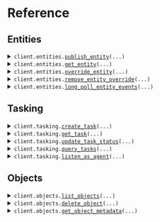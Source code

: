 # Reference
## Entities
<details><summary><code>client.entities.<a href="src/anduril/entities/client.py">publish_entity</a>(...)</code></summary>
<dl>
<dd>

#### 📝 Description

<dl>
<dd>

<dl>
<dd>

Publish an entity for ingest into the Entities API. Entities created with this method are "owned" by the originator: other sources, 
such as the UI, may not edit or delete these entities. The server validates entities at API call time and 
returns an error if the entity is invalid.

An entity ID must be provided when calling this endpoint. If the entity referenced by the entity ID does not exist
then it will be created. Otherwise the entity will be updated. An entity will only be updated if its
provenance.sourceUpdateTime is greater than the provenance.sourceUpdateTime of the existing entity.
</dd>
</dl>
</dd>
</dl>

#### 🔌 Usage

<dl>
<dd>

<dl>
<dd>

```python
from anduril import Lattice

client = Lattice(
    token="YOUR_TOKEN",
)
client.entities.publish_entity()

```
</dd>
</dl>
</dd>
</dl>

#### ⚙️ Parameters

<dl>
<dd>

<dl>
<dd>

**entity_id:** `typing.Optional[str]` 

A Globally Unique Identifier (GUID) for your entity. If this field is empty, the Entity Manager API
 automatically generates an ID when it creates the entity.
    
</dd>
</dl>

<dl>
<dd>

**description:** `typing.Optional[str]` 

A human-readable entity description that's helpful for debugging purposes and human
 traceability. If this field is empty, the Entity Manager API generates one for you.
    
</dd>
</dl>

<dl>
<dd>

**is_live:** `typing.Optional[bool]` 

Indicates the entity is active and should have a lifecycle state of CREATE or UPDATE.
 Set this field to true when publishing an entity.
    
</dd>
</dl>

<dl>
<dd>

**created_time:** `typing.Optional[dt.datetime]` 

The time when the entity was first known to the entity producer. If this field is empty, the Entity Manager API uses the
 current timestamp of when the entity is first received.
 For example, when a drone is first powered on, it might report its startup time as the created time.
 The timestamp doesn't change for the lifetime of an entity.
    
</dd>
</dl>

<dl>
<dd>

**expiry_time:** `typing.Optional[dt.datetime]` 

Future time that expires an entity and updates the is_live flag.
 For entities that are constantly updating, the expiry time also updates.
 In some cases, this may differ from is_live.
 Example: Entities with tasks exported to an external system must remain
 active even after they expire.
 This field is required when publishing a prepopulated entity.
 The expiry time must be in the future, but less than 30 days from the current time.
    
</dd>
</dl>

<dl>
<dd>

**status:** `typing.Optional[Status]` — Human-readable descriptions of what the entity is currently doing.
    
</dd>
</dl>

<dl>
<dd>

**location:** `typing.Optional[Location]` — Geospatial data related to the entity, including its position, kinematics, and orientation.
    
</dd>
</dl>

<dl>
<dd>

**location_uncertainty:** `typing.Optional[LocationUncertainty]` — Indicates uncertainty of the entity's position and kinematics.
    
</dd>
</dl>

<dl>
<dd>

**geo_shape:** `typing.Optional[GeoShape]` — Geospatial representation of the entity, including entities that cover an area rather than a fixed point.
    
</dd>
</dl>

<dl>
<dd>

**geo_details:** `typing.Optional[GeoDetails]` — Additional details on what the geospatial area or point represents, along with visual display details.
    
</dd>
</dl>

<dl>
<dd>

**aliases:** `typing.Optional[Aliases]` — Entity name displayed in the Lattice UI side panel. Also includes identifiers that other systems can use to reference the same entity.
    
</dd>
</dl>

<dl>
<dd>

**tracked:** `typing.Optional[Tracked]` — If this entity is tracked by another entity, this component contains data related to how it's being tracked.
    
</dd>
</dl>

<dl>
<dd>

**correlation:** `typing.Optional[Correlation]` — If this entity has been correlated or decorrelated to another one, this component contains information on the correlation or decorrelation.
    
</dd>
</dl>

<dl>
<dd>

**mil_view:** `typing.Optional[MilView]` — View of the entity.
    
</dd>
</dl>

<dl>
<dd>

**ontology:** `typing.Optional[Ontology]` — Ontology defines an entity's categorization in Lattice, and improves data retrieval and integration. Builds a standardized representation of the entity.
    
</dd>
</dl>

<dl>
<dd>

**sensors:** `typing.Optional[Sensors]` — Details an entity's available sensors.
    
</dd>
</dl>

<dl>
<dd>

**payloads:** `typing.Optional[Payloads]` — Details an entity's available payloads.
    
</dd>
</dl>

<dl>
<dd>

**power_state:** `typing.Optional[PowerState]` — Details the entity's power source.
    
</dd>
</dl>

<dl>
<dd>

**provenance:** `typing.Optional[Provenance]` — The primary data source provenance for this entity.
    
</dd>
</dl>

<dl>
<dd>

**overrides:** `typing.Optional[Overrides]` — Provenance of override data.
    
</dd>
</dl>

<dl>
<dd>

**indicators:** `typing.Optional[Indicators]` 

Describes an entity's specific characteristics and the operations that can be performed on the entity.
 For example, "simulated" informs the operator that the entity is from a simulation, and "deletable"
 informs the operator (and system) that the delete operation is valid against the entity.
    
</dd>
</dl>

<dl>
<dd>

**target_priority:** `typing.Optional[TargetPriority]` — The prioritization associated with an entity, such as if it's a threat or a high-value target.
    
</dd>
</dl>

<dl>
<dd>

**signal:** `typing.Optional[Signal]` — Describes an entity's signal characteristics, primarily used when an entity is a signal of interest.
    
</dd>
</dl>

<dl>
<dd>

**transponder_codes:** `typing.Optional[TransponderCodes]` — A message describing any transponder codes associated with Mode 1, 2, 3, 4, 5, S interrogations. These are related to ADS-B modes.
    
</dd>
</dl>

<dl>
<dd>

**data_classification:** `typing.Optional[Classification]` 

Describes an entity's security classification levels at an overall classification level and on a per
 field level.
    
</dd>
</dl>

<dl>
<dd>

**task_catalog:** `typing.Optional[TaskCatalog]` — A catalog of tasks that can be performed by an entity.
    
</dd>
</dl>

<dl>
<dd>

**media:** `typing.Optional[Media]` — Media associated with an entity, such as videos, images, or thumbnails.
    
</dd>
</dl>

<dl>
<dd>

**relationships:** `typing.Optional[Relationships]` — The relationships between this entity and other entities in the common operational picture (COP).
    
</dd>
</dl>

<dl>
<dd>

**visual_details:** `typing.Optional[VisualDetails]` — Visual details associated with the display of an entity in the client.
    
</dd>
</dl>

<dl>
<dd>

**dimensions:** `typing.Optional[Dimensions]` — Physical dimensions of the entity.
    
</dd>
</dl>

<dl>
<dd>

**route_details:** `typing.Optional[RouteDetails]` — Additional information about an entity's route.
    
</dd>
</dl>

<dl>
<dd>

**schedules:** `typing.Optional[Schedules]` — Schedules associated with this entity.
    
</dd>
</dl>

<dl>
<dd>

**health:** `typing.Optional[Health]` — Health metrics or connection status reported by the entity.
    
</dd>
</dl>

<dl>
<dd>

**group_details:** `typing.Optional[GroupDetails]` — Details for the group associated with this entity.
    
</dd>
</dl>

<dl>
<dd>

**supplies:** `typing.Optional[Supplies]` — Contains relevant supply information for the entity, such as fuel.
    
</dd>
</dl>

<dl>
<dd>

**orbit:** `typing.Optional[Orbit]` — Orbit information for space objects.
    
</dd>
</dl>

<dl>
<dd>

**request_options:** `typing.Optional[RequestOptions]` — Request-specific configuration.
    
</dd>
</dl>
</dd>
</dl>


</dd>
</dl>
</details>

<details><summary><code>client.entities.<a href="src/anduril/entities/client.py">get_entity</a>(...)</code></summary>
<dl>
<dd>

#### 🔌 Usage

<dl>
<dd>

<dl>
<dd>

```python
from anduril import Lattice

client = Lattice(
    token="YOUR_TOKEN",
)
client.entities.get_entity(
    entity_id="entityId",
)

```
</dd>
</dl>
</dd>
</dl>

#### ⚙️ Parameters

<dl>
<dd>

<dl>
<dd>

**entity_id:** `str` — ID of the entity to return
    
</dd>
</dl>

<dl>
<dd>

**request_options:** `typing.Optional[RequestOptions]` — Request-specific configuration.
    
</dd>
</dl>
</dd>
</dl>


</dd>
</dl>
</details>

<details><summary><code>client.entities.<a href="src/anduril/entities/client.py">override_entity</a>(...)</code></summary>
<dl>
<dd>

#### 📝 Description

<dl>
<dd>

<dl>
<dd>

Only fields marked with overridable can be overridden. Please refer to our documentation to see the comprehensive
list of fields that can be overridden. The entity in the request body should only have a value set on the field 
specified in the field path parameter. Field paths are rooted in the base entity object and must be represented 
using lower_snake_case. Do not include "entity" in the field path.

Note that overrides are applied in an eventually consistent manner. If multiple overrides are created 
concurrently for the same field path, the last writer wins.
</dd>
</dl>
</dd>
</dl>

#### 🔌 Usage

<dl>
<dd>

<dl>
<dd>

```python
from anduril import Lattice

client = Lattice(
    token="YOUR_TOKEN",
)
client.entities.override_entity(
    entity_id="entityId",
    field_path="mil_view.disposition",
)

```
</dd>
</dl>
</dd>
</dl>

#### ⚙️ Parameters

<dl>
<dd>

<dl>
<dd>

**entity_id:** `str` — The unique ID of the entity to override
    
</dd>
</dl>

<dl>
<dd>

**field_path:** `str` — fieldPath to override
    
</dd>
</dl>

<dl>
<dd>

**entity:** `typing.Optional[Entity]` 

The entity containing the overridden fields. The service will extract the overridable fields from 
the object and ignore all other fields.
    
</dd>
</dl>

<dl>
<dd>

**provenance:** `typing.Optional[Provenance]` — Additional information about the source of the override.
    
</dd>
</dl>

<dl>
<dd>

**request_options:** `typing.Optional[RequestOptions]` — Request-specific configuration.
    
</dd>
</dl>
</dd>
</dl>


</dd>
</dl>
</details>

<details><summary><code>client.entities.<a href="src/anduril/entities/client.py">remove_entity_override</a>(...)</code></summary>
<dl>
<dd>

#### 📝 Description

<dl>
<dd>

<dl>
<dd>

This operation clears the override value from the specified field path on the entity.
</dd>
</dl>
</dd>
</dl>

#### 🔌 Usage

<dl>
<dd>

<dl>
<dd>

```python
from anduril import Lattice

client = Lattice(
    token="YOUR_TOKEN",
)
client.entities.remove_entity_override(
    entity_id="entityId",
    field_path="mil_view.disposition",
)

```
</dd>
</dl>
</dd>
</dl>

#### ⚙️ Parameters

<dl>
<dd>

<dl>
<dd>

**entity_id:** `str` — The unique ID of the entity to undo an override from.
    
</dd>
</dl>

<dl>
<dd>

**field_path:** `str` — The fieldPath to clear overrides from.
    
</dd>
</dl>

<dl>
<dd>

**request_options:** `typing.Optional[RequestOptions]` — Request-specific configuration.
    
</dd>
</dl>
</dd>
</dl>


</dd>
</dl>
</details>

<details><summary><code>client.entities.<a href="src/anduril/entities/client.py">long_poll_entity_events</a>(...)</code></summary>
<dl>
<dd>

#### 📝 Description

<dl>
<dd>

<dl>
<dd>

This is a long polling API that will first return all pre-existing data and then return all new data as
it becomes available. If you want to start a new polling session then open a request with an empty
'sessionToken' in the request body. The server will return a new session token in the response.
If you want to retrieve the next batch of results from an existing polling session then send the session
token you received from the server in the request body. If no new data is available then the server will
hold the connection open for up to 5 minutes. After the 5 minute timeout period, the server will close the 
connection with no results and you may resume polling with the same session token. If your session falls behind 
more than 3x the total number of entities in the environment, the server will terminate your session. 
In this case you must start a new session by sending a request with an empty session token.
</dd>
</dl>
</dd>
</dl>

#### 🔌 Usage

<dl>
<dd>

<dl>
<dd>

```python
from anduril import Lattice

client = Lattice(
    token="YOUR_TOKEN",
)
client.entities.long_poll_entity_events(
    session_token="sessionToken",
)

```
</dd>
</dl>
</dd>
</dl>

#### ⚙️ Parameters

<dl>
<dd>

<dl>
<dd>

**session_token:** `str` — Long-poll session identifier. Leave empty to start a new polling session.
    
</dd>
</dl>

<dl>
<dd>

**batch_size:** `typing.Optional[int]` — Maximum size of response batch. Defaults to 100. Must be between 1 and 2000 (inclusive).
    
</dd>
</dl>

<dl>
<dd>

**request_options:** `typing.Optional[RequestOptions]` — Request-specific configuration.
    
</dd>
</dl>
</dd>
</dl>


</dd>
</dl>
</details>

## Tasking
<details><summary><code>client.tasking.<a href="src/anduril/tasking/client.py">create_task</a>(...)</code></summary>
<dl>
<dd>

#### 📝 Description

<dl>
<dd>

<dl>
<dd>

Submit a request to create a task and schedule it for delivery. Tasks, once delivered, will 
be asynchronously updated by their destined agent. 
</dd>
</dl>
</dd>
</dl>

#### 🔌 Usage

<dl>
<dd>

<dl>
<dd>

```python
from anduril import Lattice

client = Lattice(
    token="YOUR_TOKEN",
)
client.tasking.create_task()

```
</dd>
</dl>
</dd>
</dl>

#### ⚙️ Parameters

<dl>
<dd>

<dl>
<dd>

**task_id:** `typing.Optional[str]` 

If non-empty, will set the requested Task ID, otherwise will generate a new random
GUID. Will reject if supplied Task ID does not match [A-Za-z0-9_-.]{5,36}.
    
</dd>
</dl>

<dl>
<dd>

**display_name:** `typing.Optional[str]` — Human readable display name for this Task, should be short (<100 chars).
    
</dd>
</dl>

<dl>
<dd>

**description:** `typing.Optional[str]` — Longer, free form human readable description of this Task.
    
</dd>
</dl>

<dl>
<dd>

**specification:** `typing.Optional[GoogleProtobufAny]` — Full set of task parameters.
    
</dd>
</dl>

<dl>
<dd>

**author:** `typing.Optional[Principal]` 
    
</dd>
</dl>

<dl>
<dd>

**relations:** `typing.Optional[Relations]` 

Any relationships associated with this Task, such as a parent Task or an assignee
this Task is designated to for execution.
    
</dd>
</dl>

<dl>
<dd>

**is_executed_elsewhere:** `typing.Optional[bool]` 

If set, then the service will not trigger execution of this task on an agent. Useful
for when ingesting tasks from an external system that is triggering execution of tasks
on agents.
    
</dd>
</dl>

<dl>
<dd>

**initial_entities:** `typing.Optional[typing.Sequence[TaskEntity]]` 

Indicates an initial set of entities that can be used to execute an entity aware
task. For example, an entity Objective, an entity Keep In Zone, etc.
    
</dd>
</dl>

<dl>
<dd>

**request_options:** `typing.Optional[RequestOptions]` — Request-specific configuration.
    
</dd>
</dl>
</dd>
</dl>


</dd>
</dl>
</details>

<details><summary><code>client.tasking.<a href="src/anduril/tasking/client.py">get_task</a>(...)</code></summary>
<dl>
<dd>

#### 🔌 Usage

<dl>
<dd>

<dl>
<dd>

```python
from anduril import Lattice

client = Lattice(
    token="YOUR_TOKEN",
)
client.tasking.get_task(
    task_id="taskId",
)

```
</dd>
</dl>
</dd>
</dl>

#### ⚙️ Parameters

<dl>
<dd>

<dl>
<dd>

**task_id:** `str` — ID of task to return
    
</dd>
</dl>

<dl>
<dd>

**request_options:** `typing.Optional[RequestOptions]` — Request-specific configuration.
    
</dd>
</dl>
</dd>
</dl>


</dd>
</dl>
</details>

<details><summary><code>client.tasking.<a href="src/anduril/tasking/client.py">update_task_status</a>(...)</code></summary>
<dl>
<dd>

#### 📝 Description

<dl>
<dd>

<dl>
<dd>

Update the status of a task.
</dd>
</dl>
</dd>
</dl>

#### 🔌 Usage

<dl>
<dd>

<dl>
<dd>

```python
from anduril import Lattice

client = Lattice(
    token="YOUR_TOKEN",
)
client.tasking.update_task_status(
    task_id="taskId",
)

```
</dd>
</dl>
</dd>
</dl>

#### ⚙️ Parameters

<dl>
<dd>

<dl>
<dd>

**task_id:** `str` — ID of task to update status of
    
</dd>
</dl>

<dl>
<dd>

**status_version:** `typing.Optional[int]` 

The status version of the task to update. This version number increments to indicate the task's 
current stage in its status lifecycle. Specifically, whenever a task's status updates, the status 
version increments by one. Any status updates received with a lower status version number than what 
is known are considered stale and ignored.
    
</dd>
</dl>

<dl>
<dd>

**new_status:** `typing.Optional[TaskStatus]` — The new status of the task.
    
</dd>
</dl>

<dl>
<dd>

**author:** `typing.Optional[Principal]` 
    
</dd>
</dl>

<dl>
<dd>

**request_options:** `typing.Optional[RequestOptions]` — Request-specific configuration.
    
</dd>
</dl>
</dd>
</dl>


</dd>
</dl>
</details>

<details><summary><code>client.tasking.<a href="src/anduril/tasking/client.py">query_tasks</a>(...)</code></summary>
<dl>
<dd>

#### 📝 Description

<dl>
<dd>

<dl>
<dd>

Query for tasks by a specified search criteria.
</dd>
</dl>
</dd>
</dl>

#### 🔌 Usage

<dl>
<dd>

<dl>
<dd>

```python
from anduril import Lattice

client = Lattice(
    token="YOUR_TOKEN",
)
client.tasking.query_tasks()

```
</dd>
</dl>
</dd>
</dl>

#### ⚙️ Parameters

<dl>
<dd>

<dl>
<dd>

**page_token:** `typing.Optional[str]` — If set, returns results starting from the given pageToken.
    
</dd>
</dl>

<dl>
<dd>

**parent_task_id:** `typing.Optional[str]` 

If present matches Tasks with this parent Task ID.
Note: this is mutually exclusive with all other query parameters, i.e., either provide parent Task ID, or
any of the remaining parameters, but not both.
    
</dd>
</dl>

<dl>
<dd>

**status_filter:** `typing.Optional[TaskQueryStatusFilter]` 
    
</dd>
</dl>

<dl>
<dd>

**update_time_range:** `typing.Optional[TaskQueryUpdateTimeRange]` — If provided, only provides Tasks updated within the time range.
    
</dd>
</dl>

<dl>
<dd>

**request_options:** `typing.Optional[RequestOptions]` — Request-specific configuration.
    
</dd>
</dl>
</dd>
</dl>


</dd>
</dl>
</details>

<details><summary><code>client.tasking.<a href="src/anduril/tasking/client.py">listen_as_agent</a>(...)</code></summary>
<dl>
<dd>

#### 📝 Description

<dl>
<dd>

<dl>
<dd>

This is a long polling API that will block until a new task is ready for delivery. If no new task is 
available then the server will hold on to your request for up to 5 minutes, after that 5 minute timeout 
period you will be expected to reinitiate a new request.
</dd>
</dl>
</dd>
</dl>

#### 🔌 Usage

<dl>
<dd>

<dl>
<dd>

```python
from anduril import Lattice

client = Lattice(
    token="YOUR_TOKEN",
)
client.tasking.listen_as_agent()

```
</dd>
</dl>
</dd>
</dl>

#### ⚙️ Parameters

<dl>
<dd>

<dl>
<dd>

**agent_selector:** `typing.Optional[EntityIdsSelector]` — Selector criteria to determine which Agent Tasks the agent receives
    
</dd>
</dl>

<dl>
<dd>

**request_options:** `typing.Optional[RequestOptions]` — Request-specific configuration.
    
</dd>
</dl>
</dd>
</dl>


</dd>
</dl>
</details>

## Objects
<details><summary><code>client.objects.<a href="src/anduril/objects/client.py">list_objects</a>(...)</code></summary>
<dl>
<dd>

#### 📝 Description

<dl>
<dd>

<dl>
<dd>

Lists objects in your environment. You can define a prefix to list a subset of your objects. If you do not set a prefix, Lattice returns all available objects. By default this endpoint will list local objects only.
</dd>
</dl>
</dd>
</dl>

#### 🔌 Usage

<dl>
<dd>

<dl>
<dd>

```python
from anduril import Lattice

client = Lattice(
    token="YOUR_TOKEN",
)
response = client.objects.list_objects()
for item in response:
    yield item
# alternatively, you can paginate page-by-page
for page in response.iter_pages():
    yield page

```
</dd>
</dl>
</dd>
</dl>

#### ⚙️ Parameters

<dl>
<dd>

<dl>
<dd>

**prefix:** `typing.Optional[str]` — Filters the objects based on the specified prefix path. If no path is specified, all objects are returned.
    
</dd>
</dl>

<dl>
<dd>

**since_timestamp:** `typing.Optional[dt.datetime]` — Sets the age for the oldest objects to query across the environment.
    
</dd>
</dl>

<dl>
<dd>

**page_token:** `typing.Optional[str]` — Base64 and URL-encoded cursor returned by the service to continue paging.
    
</dd>
</dl>

<dl>
<dd>

**all_objects_in_mesh:** `typing.Optional[ListObjectsRequestAllObjectsInMesh]` — Lists objects across all environment nodes in a Lattice Mesh.
    
</dd>
</dl>

<dl>
<dd>

**request_options:** `typing.Optional[RequestOptions]` — Request-specific configuration.
    
</dd>
</dl>
</dd>
</dl>


</dd>
</dl>
</details>

<details><summary><code>client.objects.<a href="src/anduril/objects/client.py">delete_object</a>(...)</code></summary>
<dl>
<dd>

#### 📝 Description

<dl>
<dd>

<dl>
<dd>

Deletes an object from your environment given the objectPath path parameter.
</dd>
</dl>
</dd>
</dl>

#### 🔌 Usage

<dl>
<dd>

<dl>
<dd>

```python
from anduril import Lattice

client = Lattice(
    token="YOUR_TOKEN",
)
client.objects.delete_object(
    object_path="objectPath",
)

```
</dd>
</dl>
</dd>
</dl>

#### ⚙️ Parameters

<dl>
<dd>

<dl>
<dd>

**object_path:** `str` — The path of the object to delete.
    
</dd>
</dl>

<dl>
<dd>

**request_options:** `typing.Optional[RequestOptions]` — Request-specific configuration.
    
</dd>
</dl>
</dd>
</dl>


</dd>
</dl>
</details>

<details><summary><code>client.objects.<a href="src/anduril/objects/client.py">get_object_metadata</a>(...)</code></summary>
<dl>
<dd>

#### 📝 Description

<dl>
<dd>

<dl>
<dd>

Returns metadata for a specified object path. Use this to fetch metadata such as object size (size_bytes), its expiry time (expiry_time), or its latest update timestamp (last_updated_at).
</dd>
</dl>
</dd>
</dl>

#### 🔌 Usage

<dl>
<dd>

<dl>
<dd>

```python
from anduril import Lattice

client = Lattice(
    token="YOUR_TOKEN",
)
client.objects.get_object_metadata(
    object_path="objectPath",
)

```
</dd>
</dl>
</dd>
</dl>

#### ⚙️ Parameters

<dl>
<dd>

<dl>
<dd>

**object_path:** `str` — The path of the object to query.
    
</dd>
</dl>

<dl>
<dd>

**request_options:** `typing.Optional[RequestOptions]` — Request-specific configuration.
    
</dd>
</dl>
</dd>
</dl>


</dd>
</dl>
</details>

